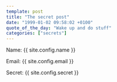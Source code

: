 ```yaml
---
template: post
title: "The secret post"
date: "1999-01-02 09:58:02 +0100"
quote_of_the_day: "Wake up and do stuff"
categories: ["secrets"]
---
```


Name: {{ site.config.name }}

Email: {{ site.config.email }}

Secret: {{ site.config.secret }}
